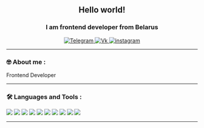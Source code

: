 <div id="header" align="center">
	<h2>Hello world!</h2>
	<h3>I am frontend developer from Belarus</h3>
</div>

<div id="socials" align="center">
  	<a href="https://t.me/DadkaRoch">
		<img src="https://img.shields.io/badge/Telegram-090909?style=for-the-badge&logo=telegram&logoColor=white" alt="Telegram"/>
	</a>
	<a href="https://vk.com/lookatmeandsubscribe">
		<img src="https://img.shields.io/badge/вконтакте-090909.svg?&style=for-the-badge&logo=vk&logoColor=white" alt="Vk"/>
	</a>
   	<a href="https://www.instagram.com/romanzole.vtb/">
		<img src="https://img.shields.io/badge/instagram-090909.svg?&style=for-the-badge&logo=instagram&logoColor=white" alt="instagram" />
	</a>
</div>

---
### :nerd_face: About me :

Frontend Developer

---

### 🛠️ Languages and Tools :
<p align="left">
<img src="https://img.shields.io/badge/React-35495E?style=for-the-badge&logo=react&logoColor=61DAFB">
<img src="https://img.shields.io/badge/TypeScript-35495E?style=for-the-badge&logo=TypeScript&logoColor=61DAFB">
<img src="https://img.shields.io/badge/Redux-35495E?style=for-the-badge&logo=redux&logoColor=white">	
<img src="https://img.shields.io/badge/-Axios-35495E?style=for-the-badge&logo=axios&logoColor=4EAA25">
<img src="https://img.shields.io/badge/React_Router-35495E?style=for-the-badge&logo=react-router&logoColor=white">
<img src="https://img.shields.io/badge/-SASS/SCSS-35495E?style=for-the-badge&logo=sass&logoColor=F05032">
<img src="https://img.shields.io/badge/-CSS3-35495E?style=for-the-badge&logo=CSS3&logoColor=1572B6">
<img src="https://img.shields.io/badge/-JavaScript-35495E?style=for-the-badge&logo=JavaScript&logoColor=E9D54D" />
<img src="https://img.shields.io/badge/-HTML5-35495E?style=for-the-badge&logo=HTML5&logoColor=E34F26">
<img src="https://img.shields.io/badge/Vue.js-35495E?style=for-the-badge&logo=vue.js&logoColor=4FC08D">

</p>

---




